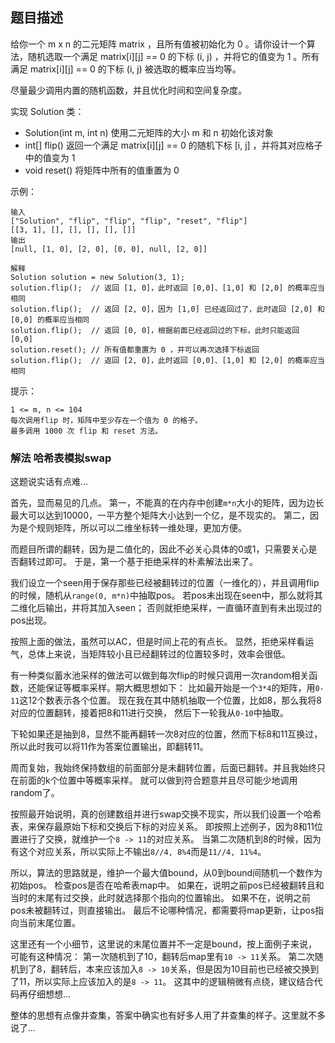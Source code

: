 ## 题目描述
给你一个 m x n 的二元矩阵 matrix ，且所有值被初始化为 0 。请你设计一个算法，随机选取一个满足 matrix[i][j] == 0 的下标 (i, j) ，并将它的值变为 1 。所有满足 matrix[i][j] == 0 的下标 (i, j) 被选取的概率应当均等。

尽量最少调用内置的随机函数，并且优化时间和空间复杂度。

实现 Solution 类：
- Solution(int m, int n) 使用二元矩阵的大小 m 和 n 初始化该对象
- int[] flip() 返回一个满足 matrix[i][j] == 0 的随机下标 [i, j] ，并将其对应格子中的值变为 1
- void reset() 将矩阵中所有的值重置为 0
 

示例：
```
输入
["Solution", "flip", "flip", "flip", "reset", "flip"]
[[3, 1], [], [], [], [], []]
输出
[null, [1, 0], [2, 0], [0, 0], null, [2, 0]]

解释
Solution solution = new Solution(3, 1);
solution.flip();  // 返回 [1, 0]，此时返回 [0,0]、[1,0] 和 [2,0] 的概率应当相同
solution.flip();  // 返回 [2, 0]，因为 [1,0] 已经返回过了，此时返回 [2,0] 和 [0,0] 的概率应当相同
solution.flip();  // 返回 [0, 0]，根据前面已经返回过的下标，此时只能返回 [0,0]
solution.reset(); // 所有值都重置为 0 ，并可以再次选择下标返回
solution.flip();  // 返回 [2, 0]，此时返回 [0,0]、[1,0] 和 [2,0] 的概率应当相同
```

提示：
```
1 <= m, n <= 104
每次调用flip 时，矩阵中至少存在一个值为 0 的格子。
最多调用 1000 次 flip 和 reset 方法。
```

### 解法 哈希表模拟swap
这题说实话有点难…

首先，显而易见的几点。
第一，不能真的在内存中创建`m*n`大小的矩阵，因为边长最大可以达到10000，一平方整个矩阵大小达到一个亿，是不现实的。
第二，因为是个规则矩阵，所以可以二维坐标转一维处理，更加方便。

而题目所谓的翻转，因为是二值化的，因此不必关心具体的0或1，只需要关心是否翻转过即可。
于是，第一个基于拒绝采样的朴素解法出来了。

我们设立一个seen用于保存那些已经被翻转过的位置（一维化的），并且调用flip的时候，随机从`range(0, m*n)`中抽取pos。
若pos未出现在seen中，那么就将其二维化后输出，并将其加入seen；
否则就拒绝采样，一直循环直到有未出现过的pos出现。

按照上面的做法，虽然可以AC，但是时间上花的有点长。
显然，拒绝采样看运气，总体上来说，当矩阵较小且已经翻转过的位置较多时，效率会很低。

有一种类似蓄水池采样的做法可以做到每次flip的时候只调用一次random相关函数，还能保证等概率采样。期大概思想如下：
比如最开始是一个`3*4`的矩阵，用`0-11`这12个数表示各个位置。
现在我在其中随机抽取一个位置，比如8，那么我将8对应的位置翻转，接着把8和11进行交换，
然后下一轮我从`0-10`中抽取。

下轮如果还是抽到8，显然不能再翻转一次8对应的位置，然而下标8和11互换过，所以此时我可以将11作为答案位置输出，即翻转11。

周而复始，我始终保持数组的前面部分是未翻转位置，后面已翻转。并且我始终只在前面的k个位置中等概率采样。
就可以做到符合题意并且尽可能少地调用random了。

按照最开始说明，真的创建数组并进行swap交换不现实，所以我们设置一个哈希表，来保存最原始下标和交换后下标的对应关系。
即按照上述例子，因为8和11位置进行了交换，就维护一个`8 -> 11`的对应关系。
当第二次随机到8的时候，因为有这个对应关系，所以实际上不输出`8//4, 8%4`而是`11//4, 11%4`。

所以，算法的思路就是，维护一个最大值bound，从0到bound间随机一个数作为初始pos。
检查pos是否在哈希表map中。
如果在，说明之前pos已经被翻转且和当时的末尾有过交换，此时就选择那个指向的位置输出。
如果不在，说明之前pos未被翻转过，则直接输出。
最后不论哪种情况，都需要将map更新，让pos指向当前末尾位置。

这里还有一个小细节，这里说的末尾位置并不一定是bound，按上面例子来说，可能有这种情况：
第一次随机到了10，翻转后map里有`10 -> 11`关系。
第二次随机到了8，翻转后，本来应该加入`8 -> 10`关系，但是因为10目前也已经被交换到了11，所以实际上应该加入的是`8 -> 11`。
这其中的逻辑稍微有点绕，建议结合代码再仔细想想…

整体的思想有点像并查集，答案中确实也有好多人用了并查集的样子。这里就不多说了…